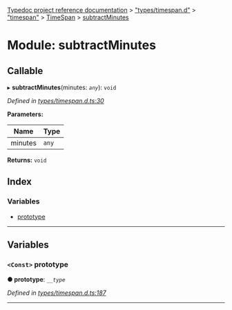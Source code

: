 [Typedoc project reference documentation](../README.md) > ["types/timespan.d"](../modules/_types_timespan_d_.md) > ["timespan"](../modules/_types_timespan_d_._timespan_.md) > [TimeSpan](../classes/_types_timespan_d_._timespan_.timespan.md) > [subtractMinutes](../modules/_types_timespan_d_._timespan_.timespan.subtractminutes.md)

# Module: subtractMinutes

## Callable
▸ **subtractMinutes**(minutes: *`any`*): `void`

*Defined in [types/timespan.d.ts:30](https://github.com/DocuWare/REST-Sample-TS/blob/a4697e2/src/types/timespan.d.ts#L30)*

**Parameters:**

| Name | Type |
| ------ | ------ |
| minutes | `any` |

**Returns:** `void`

## Index

### Variables

* [prototype](_types_timespan_d_._timespan_.timespan.subtractminutes.md#prototype)

---

## Variables

<a id="prototype"></a>

### `<Const>` prototype

**● prototype**: *`__type`*

*Defined in [types/timespan.d.ts:187](https://github.com/DocuWare/REST-Sample-TS/blob/a4697e2/src/types/timespan.d.ts#L187)*

___

